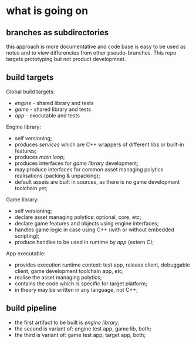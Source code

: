 # what is going on

## branches as subdirectories

this approach is more documentative and code base is easy to be used as notes and to view differencies from other pseudo-branches.
This repo targets prototyping but not product developmnet.

## build targets

Global build targets: 
* *engine* - shared library and tests
* *game* - shared library and tests
* *app* - executable and tests

Engine library: 
* self versioning;
* produces *services* which are C++ wrappers of different libs or built-in features;
* produces *main loop*;
* produces interfaces for *game library* development;
* may produce interfaces for common asset managing polytics realisations (packing & unpacking);
* default assets are built in sources, as there is no game developmant toolchain yet;

Game library:
* self versioning;
* declare asset managing polytics: optional, core, etc;
* declare game features and objects using engine interfaces;
* handles game logic in case using C++ (with or without embedded scripting);
* produce handles to be used in runtime by *app* (extern C);

App executable:
* provides execution runtime context: test app, release client, debuggable client, game development toolchain app, etc;
* realise the asset managing polytics;
* contains the code which is specific for target platform;
* in theory may be written in any language, not C++;


## build pipeline

* the first artifact to be built is *engine library*;
* the second is variant of: engine test app, game lib, both;
* the third is variant of: game test app, target app, both;

    